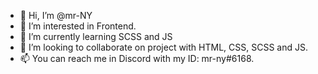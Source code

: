 - 👋 Hi, I’m @mr-NY
- 👀 I’m interested in Frontend.
- 🌱 I’m currently learning SCSS and JS
- 💞️ I’m looking to collaborate on project with HTML, CSS, SCSS and JS.
- 📫 You can reach me in Discord with my ID: mr-ny#6168.

<!---
mr-NY/mr-NY is a ✨ special ✨ repository because its `README.md` (this file) appears on your GitHub profile.
You can click the Preview link to take a look at your changes.
--->
